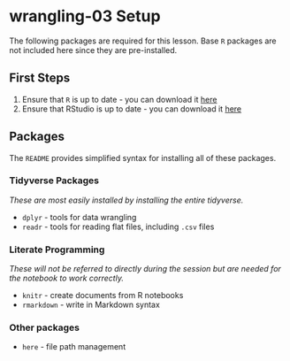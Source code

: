 # wrangling-03 Setup
The following packages are required for this lesson. Base `R` packages are not included here since they are pre-installed.

## First Steps

1. Ensure that `R` is up to date - you can download it [here](https://cloud.r-project.org)
2. Ensure that RStudio is up to date - you can download it [here](https://www.rstudio.com/products/rstudio/download/#download)

## Packages
The `README` provides simplified syntax for installing all of these packages.

### Tidyverse Packages
*These are most easily installed by installing the entire tidyverse.*

* `dplyr` - tools for data wrangling
* `readr` - tools for reading flat files, including `.csv` files

### Literate Programming
*These will not be referred to directly during the session but are needed for the notebook to work correctly.*

* `knitr` - create documents from R notebooks
* `rmarkdown` - write in Markdown syntax

### Other packages

* `here` - file path management
